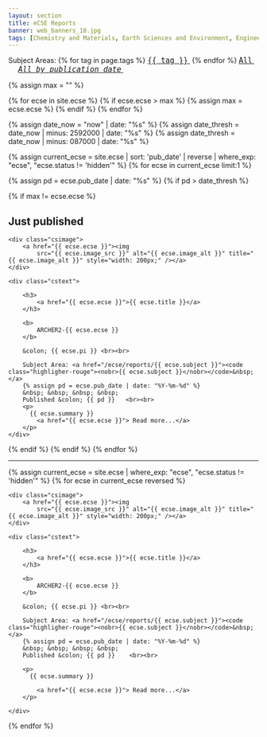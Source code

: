 ```yaml
---
layout: section
title: eCSE Reports
banner: web_banners_10.jpg
tags: [Chemistry and Materials, Earth Sciences and Environment, Engineering and Energy,  Mathematics and Computer Science]
---
```


  
<div>
Subject Areas:
{% for tag in page.tags %}
<a href="/ecse/reports/{{ tag | slugify }}" ><code  style="font-size:15px;"><nobr>{{ tag }}</nobr></code>&nbsp;</a>
{% endfor %} 
<a href="/ecse/reports/" ><code  style="font-size:15px;"><nobr>All</nobr></code>&nbsp;</a> &nbsp;&nbsp;&nbsp;&nbsp;
<a href="/ecse/reports/date" ><code  style="font-size:15px;"><nobr><i>All by publication date</i></nobr></code>&nbsp;</a> 
</div>
 
<!-- first find what is the highted ecse code -->

{% assign max = "" %}

{% for ecse in site.ecse %}
{% if ecse.ecse > max %}
{% assign max = ecse.ecse %}
{% endif %}
{% endfor %}



<!--  First - display the most recently published  -->

{% assign date_now = "now" | date: "%s" %}
{% assign date_thresh = date_now | minus: 2592000 | date: "%s" %}
{% assign date_thresh = date_now | minus: 087000 | date: "%s" %}

{% assign current_ecse = site.ecse | sort: 'pub_date' | reverse | where_exp: "ecse", "ecse.status != 'hidden'" %}
{% for ecse in current_ecse limit:1 %}

{% assign pd = ecse.pub_date | date: "%s" %}
{% if pd > date_thresh %}

<!--  but don't bother if the most recent is the highest numbered -->

{% if max != ecse.ecse %}


## Just published

<div class="casestudy">

	<div class="csimage">
		<a href="{{ ecse.ecse }}"><img
			src="{{ ecse.image_src }}" alt="{{ ecse.image_alt }}" title="{{ ecse.image_alt }}" style="width: 200px;" /></a>
	</div>

	<div class="cstext">

		<h3>
			<a href="{{ ecse.ecse }}">{{ ecse.title }}</a>
		</h3>

		<b>
			ARCHER2-{{ ecse.ecse }} 
		</b>

 		&colon; {{ ecse.pi }} <br><br>

		Subject Area: <a href="/ecse/reports/{{ ecse.subject }}"><code class="highligher-rouge"><nobr>{{ ecse.subject }}</nobr></code>&nbsp;</a>
        {% assign pd = ecse.pub_date | date: "%Y-%m-%d" %}
		&nbsp; &nbsp; &nbsp; &nbsp;
		Published &colon; {{ pd }}   <br><br>	
		<p>
          {{ ecse.summary }}		 
			<a href="{{ ecse.ecse }}"> Read more...</a>
		</p>
	</div>
</div>
{% endif %}
{% endif %}
{% endfor %}



<hr>





<!-- Now display all the projects, in project code order, newest first -->

{% assign current_ecse = site.ecse | where_exp: "ecse", "ecse.status != 'hidden'" %}
{% for ecse in current_ecse reversed %}



<div class="casestudy">

	<div class="csimage">
		<a href="{{ ecse.ecse }}"><img
			src="{{ ecse.image_src }}" alt="{{ ecse.image_alt }}" title="{{ ecse.image_alt }}" style="width: 200px;" /></a>
	</div>

	<div class="cstext">

		<h3>
			<a href="{{ ecse.ecse }}">{{ ecse.title }}</a>
		</h3>

		<b>
			ARCHER2-{{ ecse.ecse }} 
		</b>

 		&colon; {{ ecse.pi }} <br><br>

		Subject Area: <a href="/ecse/reports/{{ ecse.subject }}"><code class="highligher-rouge"><nobr>{{ ecse.subject }}</nobr></code>&nbsp;</a>
        {% assign pd = ecse.pub_date | date: "%Y-%m-%d" %}
		&nbsp; &nbsp; &nbsp; &nbsp;
		Published &colon; {{ pd }}    <br><br>	

		<p>
          {{ ecse.summary }}
		 
			<a href="{{ ecse.ecse }}"> Read more...</a>
		</p>

	</div>
</div>






{% endfor %}







